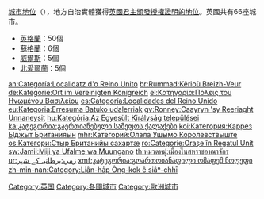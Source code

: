[城市地位](../Page/英國城市地位.md "wikilink")（），地方自治實體獲得[英國君主頒發授權證明的地位](../Page/英國君主.md "wikilink")。英國共有66座城市。

  - [英格蘭](../Page/英格蘭.md "wikilink")：50個
  - [蘇格蘭](../Page/蘇格蘭.md "wikilink")：6個
  - [威爾斯](../Page/威爾斯.md "wikilink")：5個
  - [北愛爾蘭](../Page/北愛爾蘭.md "wikilink")：5個

[an:Categoría:Localidatz d'o Reino
Unito](../Page/an:Categoría:Localidatz_d'o_Reino_Unito.md "wikilink")
[br:Rummad:Kêrioù
Breizh-Veur](../Page/br:Rummad:Kêrioù_Breizh-Veur.md "wikilink")
[de:Kategorie:Ort im Vereinigten
Königreich](../Page/de:Kategorie:Ort_im_Vereinigten_Königreich.md "wikilink")
[el:Κατηγορία:Πόλεις του Ηνωμένου
Βασιλείου](../Page/el:Κατηγορία:Πόλεις_του_Ηνωμένου_Βασιλείου.md "wikilink")
[es:Categoría:Localidades del Reino
Unido](../Page/es:Categoría:Localidades_del_Reino_Unido.md "wikilink")
[eu:Kategoria:Erresuma Batuko
udalerriak](../Page/eu:Kategoria:Erresuma_Batuko_udalerriak.md "wikilink")
[gv:Ronney:Caayryn 'sy Reeriaght
Unnaneysit](../Page/gv:Ronney:Caayryn_'sy_Reeriaght_Unnaneysit.md "wikilink")
[hu:Kategória:Az Egyesült Királyság
települései](../Page/hu:Kategória:Az_Egyesült_Királyság_települései.md "wikilink")
[ka:კატეგორია:გაერთიანებული სამეფოს
ქალაქები](../Page/ka:კატეგორია:გაერთიანებული_სამეფოს_ქალაქები.md "wikilink")
[koi:Категория:Каррез Ыджыт
Британияын](../Page/koi:Категория:Каррез_Ыджыт_Британияын.md "wikilink")
[mhr:Категорий:Олала Ушымо
Королевствыште](../Page/mhr:Категорий:Олала_Ушымо_Королевствыште.md "wikilink")
[os:Категори:Стыр Британийы
сахартæ](../Page/os:Категори:Стыр_Британийы_сахартæ.md "wikilink")
[ro:Categorie:Orașe în Regatul
Unit](../Page/ro:Categorie:Orașe_în_Regatul_Unit.md "wikilink")
[sw:Jamii:Miji ya Ufalme wa
Muungano](../Page/sw:Jamii:Miji_ya_Ufalme_wa_Muungano.md "wikilink")
[th:หมวดหมู่:เมืองในสหราชอาณาจักร](../Page/th:หมวดหมู่:เมืองในสหราชอาณาจักร.md "wikilink")
[ur:زمرہ:برطانیہ کے شہر](../Page/ur:زمرہ:برطانیہ_کے_شہر.md "wikilink")
[xmf:კატეგორია:გოართოიანაფილი ომაფეშ
ნოღეფი](../Page/xmf:კატეგორია:გოართოიანაფილი_ომაფეშ_ნოღეფი.md "wikilink")
[zh-min-nan:Category:Liân-ha̍p Ông-kok ê
siâⁿ-chhī](../Page/zh-min-nan:Category:Liân-ha̍p_Ông-kok_ê_siâⁿ-chhī.md "wikilink")

[Category:英国](https://zh.wikipedia.org/wiki/Category:英国 "wikilink")
[Category:各國城市](https://zh.wikipedia.org/wiki/Category:各國城市 "wikilink")
[Category:歐洲城市](https://zh.wikipedia.org/wiki/Category:歐洲城市 "wikilink")
